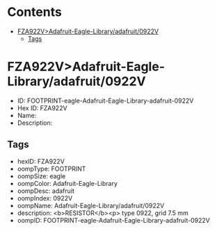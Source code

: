 



Contents
========

* [FZA922V>Adafruit-Eagle-Library/adafruit/0922V](#fza922vadafruit-eagle-libraryadafruit0922v)
	* [Tags](#tags)

# FZA922V>Adafruit-Eagle-Library/adafruit/0922V

- ID: FOOTPRINT-eagle-Adafruit-Eagle-Library-adafruit-0922V
- Hex ID: FZA922V
- Name: 
- Description: 

## Tags

- hexID: FZA922V
- oompType: FOOTPRINT
- oompSize: eagle
- oompColor: Adafruit-Eagle-Library
- oompDesc: adafruit
- oompIndex: 0922V
- oompName: Adafruit-Eagle-Library/adafruit/0922V
- description: &lt;b&gt;RESISTOR&lt;/b&gt;&lt;p&gt;
type 0922, grid 7.5 mm
- oompID: FOOTPRINT-eagle-Adafruit-Eagle-Library-adafruit-0922V
